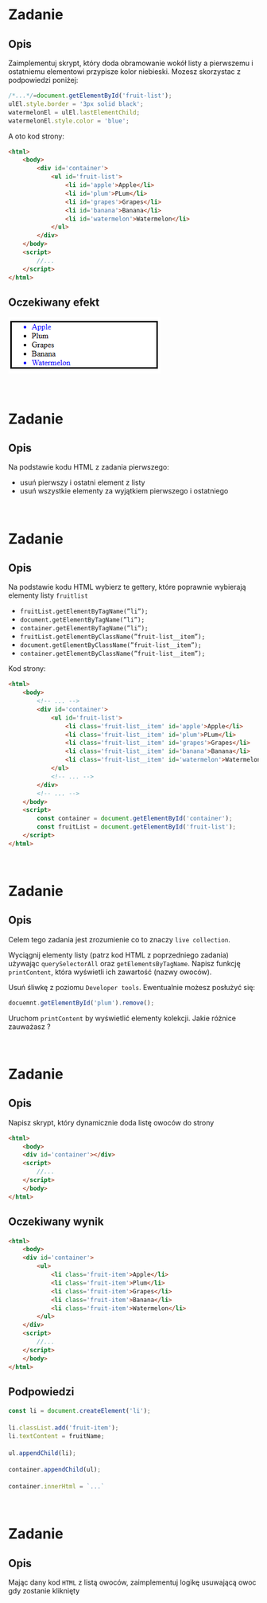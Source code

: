 # Zadanie
## Opis
Zaimplementuj skrypt, który doda obramowanie wokół listy a pierwszemu i ostatniemu elementowi przypisze kolor niebieski. Mozesz skorzystac z podpowiedzi poniżej:
```javascript
/*...*/=document.getElementById('fruit-list');
ulEl.style.border = '3px solid black';
watermelonEl = ulEl.lastElementChild;
watermelonEl.style.color = 'blue';
```
A oto kod strony:
```html
<html>
    <body>
        <div id='container'>
            <ul id='fruit-list'>
                <li id='apple'>Apple</li>
                <li id='plum'>PLum</li>
                <li id='grapes'>Grapes</li>
                <li id='banana'>Banana</li>
                <li id='watermelon'>Watermelon</li>
            </ul>
        </div>
    </body>
    <script>
        //...
    </script>
</html>
```

## Oczekiwany efekt

![](../images/dom/blackBorderBlueItems.png)

<br>

# Zadanie
## Opis
Na podstawie kodu HTML z zadania pierwszego: 
- usuń pierwszy i ostatni element z listy
- usuń wszystkie elementy za wyjątkiem pierwszego i ostatniego

<br>

# Zadanie
## Opis
Na podstawie kodu HTML wybierz te gettery, które poprawnie wybierają elementy listy `fruitlist`

- `fruitList.getElementByTagName(”li”);`
- `document.getElementByTagName(”li”);`
- `container.getElementByTagName(”li”);`
- `fruitList.getElementByClassName(”fruit-list__item”);`
- `document.getElementByClassName(”fruit-list__item”);`
- `container.getElementByClassName(”fruit-list__item”);`

Kod strony:
```html
<html>
    <body>
        <!-- ... -->
        <div id='container'>
            <ul id='fruit-list'>
                <li class='fruit-list__item' id='apple'>Apple</li>
                <li class='fruit-list__item' id='plum'>PLum</li>
                <li class='fruit-list__item' id='grapes'>Grapes</li>
                <li class='fruit-list__item' id='banana'>Banana</li>
                <li class='fruit-list__item' id='watermelon'>Watermelon</li>
            </ul>
            <!-- ... -->
        </div>
        <!-- ... -->
    </body>
    <script>
        const container = document.getElementById('container');
        const fruitList = document.getElementById('fruit-list');
    </script>
</html>
```

<br>

# Zadanie
## Opis
Celem tego zadania jest zrozumienie co to znaczy `live collection`.

Wyciągnij elementy listy (patrz kod HTML z poprzedniego zadania) używając `querySelectorAll` oraz `getElementsByTagName`. Napisz funkcję `printContent`, która wyświetli ich zawartość (nazwy owoców).

Usuń śliwkę z poziomu `Developer tools`. Ewentualnie możesz posłużyć się:
```javascript
docuemnt.getElementById('plum').remove();
```
Uruchom `printContent` by wyświetlić elementy kolekcji. Jakie różnice zauważasz ?

<br>


# Zadanie
## Opis
Napisz skrypt, który dynamicznie doda listę owoców do strony

```html
<html>
    <body>
    <div id='container'></div>
    <script>
        //...
    </script>
    </body>
</html>
```

## Oczekiwany wynik
```html
<html>
    <body>
    <div id='container'>
        <ul>
            <li class='fruit-item'>Apple</li>
            <li class='fruit-item'>Plum</li>
            <li class='fruit-item'>Grapes</li>
            <li class='fruit-item'>Banana</li>
            <li class='fruit-item'>Watermelon</li>
        </ul>
    </div>
    <script>
        //...
    </script>
    </body>
</html>
```

## Podpowiedzi
```javascript
const li = document.createElement('li');

li.classList.add('fruit-item');
li.textContent = fruitName;

ul.appendChild(li);

container.appendChild(ul);

container.innerHtml = `...`
```

<br>

# Zadanie
## Opis
Mając dany kod `HTML` z listą owoców, zaimplementuj logikę usuwającą owoc gdy zostanie kliknięty